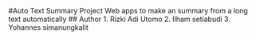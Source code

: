 <snippet>
  <content>
#Auto Text Summary Project
Web apps to make an summary from a long text automatically
## Author
1. Rizki Adi Utomo
2. Ilham setiabudi
3. Yohannes simanungkalit
</content>
</snippet>